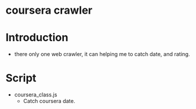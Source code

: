# coursera crawler

# Introduction
* there only one web crawler, it can helping me to catch date, and rating.

# Script

* coursera_class.js
    * Catch coursera date.